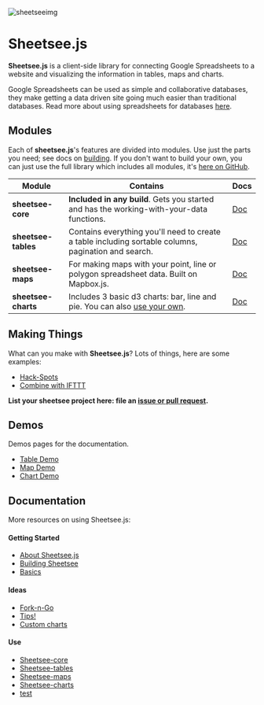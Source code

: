 ![sheetseeimg](https://raw.github.com/jlord/sheetsee-cache/master/img/sheetsee-03.png)

# Sheetsee.js

**Sheetsee.js** is a client-side library for connecting Google Spreadsheets to a website and visualizing the information in tables, maps and charts.

Google Spreadsheets can be used as simple and collaborative databases, they make getting a data driven site going much easier than traditional databases. Read more about using spreadsheets for databases [here](./docs/basics.md).

## Modules

Each of **sheetsee.js**'s features are divided into modules. Use just the parts you need; see docs on [building](./docs/building.md). If you don't want to build your own, you can just use the full library which includes all modules, it's [here on GitHub](http://www.github.com/jlord/sheetsee.js).


| Module              | Contains                                                                                            | Docs                         |
| ------------------- | --------------------------------------------------------------------------------------------------- | ---------------------------- |
| **sheetsee-core**   | **Included in any build**. Gets you started and has the working-with-your-data functions.           | [Doc](./docs/sheetsee-core.md)   |
| **sheetsee-tables** | Contains everything you'll need to create a table including sortable columns, pagination and search.| [Doc](./docs/sheetsee-tables.md) |
| **sheetsee-maps**   | For making maps with your point, line or polygon spreadsheet data. Built on Mapbox.js.              | [Doc](./docs/sheetsee-maps.md)   |
| **sheetsee-charts** | Includes 3 basic d3 charts: bar, line and pie. You can also [use your own](docs/custom-charts.md).  | [Doc](./docs/sheetsee-charts.md) |


## Making Things

What can you make with **Sheetsee.js**? Lots of things, here are some examples:

- [Hack-Spots](http://jlord.github.io/hack-spots)
- [Combine with IFTTT](http://jlord.us/instagram/)

**List your sheetsee project here: file an [issue or pull request](http://www.github.com/jlord/sheetsee.js).**

## Demos

Demos pages for the documentation.

- [Table Demo](./demos/demo-table.html)
- [Map Demo](./demos/demo-map.html)
- [Chart Demo](./demos/demo-chart.html)

## Documentation

More resources on using Sheetsee.js:

#### Getting Started

- [About Sheetsee.js](./docs/about.md)
- [Building Sheetsee](./docs/building.md)
- [Basics](./docs/basics.md)

#### Ideas

- [Fork-n-Go](./docs/fork-n-go.md)
- [Tips!](./docs/tips.md)
- [Custom charts](./docs/custom-charts.md)

#### Use

- [Sheetsee-core](./docs/sheetsee-core.md)
- [Sheetsee-tables](./docs/sheetsee-tables.md)
- [Sheetsee-maps](./docs/sheetsee-maps.md)
- [Sheetsee-charts](./docs/sheetsee-charts.md)
- [test](./docs/sheetsee-charts.md)
